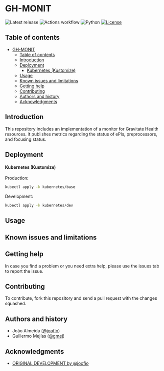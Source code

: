 
# GH-MONIT

![Latest release](https://img.shields.io/github/v/release/Gravitate-Health/gh-monit)
![Actions workflow](https://github.com/Gravitate-Health/gh-monit/actions/workflows/cicd.yml/badge.svg)
![Python](https://img.shields.io/badge/python-v3.8+-blue.svg)
[![License](https://img.shields.io/badge/license-Apache_2.0-blue.svg)](https://opensource.org/licenses/Apache)


## Table of contents

- [GH-MONIT](#gh-monit)
  - [Table of contents](#table-of-contents)
  - [Introduction](#introduction)
  - [Deployment](#deployment)
      - [Kubernetes (Kustomize)](#kubernetes-kustomize)
  - [Usage](#usage)
  - [Known issues and limitations](#known-issues-and-limitations)
  - [Getting help](#getting-help)
  - [Contributing](#contributing)
  - [Authors and history](#authors-and-history)
  - [Acknowledgments](#acknowledgments)


## Introduction

This repository includes an implementation of a monitor for Gravitate Health resources. It publishes metrics regarding the status of ePIs, preprocessors, and focusing status.

## Deployment

#### Kubernetes (Kustomize)

Production: 
```bash
kubectl apply -k kubernetes/base
```

Development: 
```bash
kubectl apply -k kubernetes/dev
```


Usage
-----

Known issues and limitations
----------------------------

Getting help
------------
In case you find a problem or you need extra help, please use the issues tab to report the issue.

Contributing
------------
To contribute, fork this repository and send a pull request with the changes squashed.

Authors and history
---------------------------
- João Almeida ([@joofio](https://github.com/joofio))
- Guillermo Mejías ([@gmej](https://github.com/gmej))

Acknowledgments
---------------------------
- [ORIGINAL DEVELOPMENT by @joofio](https://github.com/joofio/gh-monit)